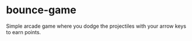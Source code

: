 # bounce-game
Simple arcade game where you dodge the projectiles with your arrow keys to earn points. 

